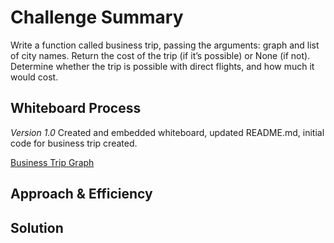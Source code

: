 # Challenge Summary

Write a function called business trip, passing the arguments: graph and list of city names.
Return the cost of the trip (if it’s possible) or None (if not).
Determine whether the trip is possible with direct flights, and how much it would cost.

## Whiteboard Process

*Version 1.0* Created and embedded whiteboard, updated README.md, initial code for business trip created.

[Business Trip Graph](graph-business-trip.png)

## Approach & Efficiency

<!-- What approach did you take? Why? What is the Big O space/time for this approach? -->

## Solution
<!-- Show how to run your code, and examples of it in action -->
